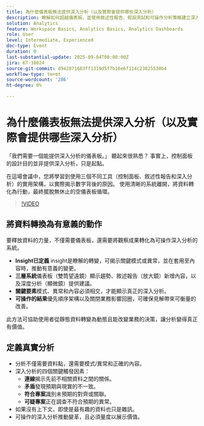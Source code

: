 ```yaml
---
title: 為什麼儀表板無法提供深入分析（以及實際會提供哪些深入分析）
description: 瞭解如何超越儀表板，並使用敘述性報告、假設測試和可操作分析策略建立深入分析系統。
solution: Analytics
feature: Workspace Basics, Analytics Basics, Analytics Dashboards
role: User
level: Intermediate, Experienced
doc-type: Event
duration: 0
last-substantial-update: 2025-09-04T00:00:00Z
jira: KT-18824
source-git-commit: d942871683ff1319d5f7b16e6f114c23825530b4
workflow-type: tm+mt
source-wordcount: '286'
ht-degree: 0%

---
```



# 為什麼儀表板無法提供深入分析（以及實際會提供哪些深入分析）

「我們需要一個能提供深入分析的儀表板。」 聽起來很熟悉？ 事實上，控制面板的設計目的並非提供深入分析，只是起點。

在這場會議中，您將學習到使用三個不同工具（控制面板、敘述性報告和深入分析）的實用架構，以實際揭示數字背後的原因。 使用清晰的系統離開，將資料轉化為行動，最終擺脫無休止的空儀表板循環。

>[!VIDEO](https://video.tv.adobe.com/v/3471120/?learn=on&enablevpops)

## 將資料轉換為有意義的動作

要釋放資料的力量，不僅需要儀表板，還需要將觀察成果轉化為可操作深入分析的系統。

* **Insight已定義** insight是瞭解的轉變，可揭示關鍵模式或異常，並在套用至內容時，推動有意義的變更。
* **三層系統**&#x200B;儀表板（雙筒望遠鏡）顯示趨勢、敘述報告（放大鏡）新增內容，以及深度分析（顯微鏡）提供建議。
* **關鍵要素**&#x200B;模式、異常和內容必須相交，才能顯示真正的深入分析。
* **可操作的結果**&#x200B;優先順序架構以及關閉業務影響回圈，可確保見解帶來可衡量的改善。

此方法可協助使用者從靜態資料轉變為動態且能改變業務的決策，讓分析變得真正有價值。

## 定義真實分析

* 分析不僅需要資料點，還需要模式/異常和正確的內容。
* 深入分析的四個關鍵觸發因素：
   * **連線**&#x200B;揭示先前不相關資料之間的關係。
   * **矛盾**&#x200B;發現預期與現實的不一致。
   * **符合專案**&#x200B;識別未預期的對齊或關聯。
   * **可疑專案**&#x200B;正在調查不符合預期的異常。
* 如果沒有上下文，即使是最有趣的資料也只是雜訊。
* 可操作的深入分析推動變革，且必須量度以展示價值。

